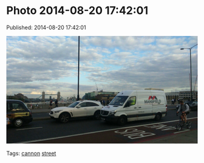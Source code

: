 
# Photo 2014-08-20 17:42:01

Published: 2014-08-20 17:42:01

![](95295040017-0.jpg)

Tags: [cannon](tag-cannon.md) [street](tag-street.md)
